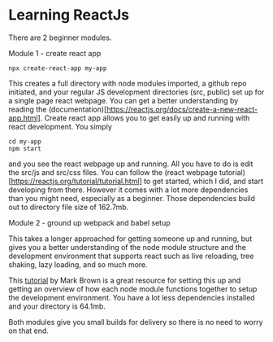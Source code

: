 # Learning ReactJs

There are 2 beginner modules.

Module 1 - create react app
```
npx create-react-app my-app
```
This creates a full directory with node modules imported, a github repo initiated, and your regular JS development directories (src, public) set up for a single page react webpage. You can get a better understanding by reading the (documentation)[https://reactjs.org/docs/create-a-new-react-app.html]. Create react app allows you to get easily up and running with react development.  You simply
```
cd my-app
npm start
```
and you see the react webpage up and running. All you have to do is edit the src/js and src/css files. You can follow the (react webpage tutorial)[https://reactjs.org/tutorial/tutorial.html] to get started, which I did, and start developing from there. However it comes with a lot more dependencies than you might need, especially as a beginner. Those dependencies build out to directory file size of 162.7mb.

Module 2 - ground up webpack and babel setup

This takes a longer approached for getting someone up and running, but gives you a better understanding of the node module structure and the development environment that supports react such as live reloading, tree shaking, lazy loading, and so much more.

This [tutorial](https://www.sitepoint.com/beginners-guide-webpack-module-bundling/) by Mark Brown is a great resource for setting this up and getting an overview of how each node module functions together to setup the development environment. You have a lot less dependencies installed and your directory is 64.1mb.

Both modules give you small builds for delivery so there is no need to worry on that end.
